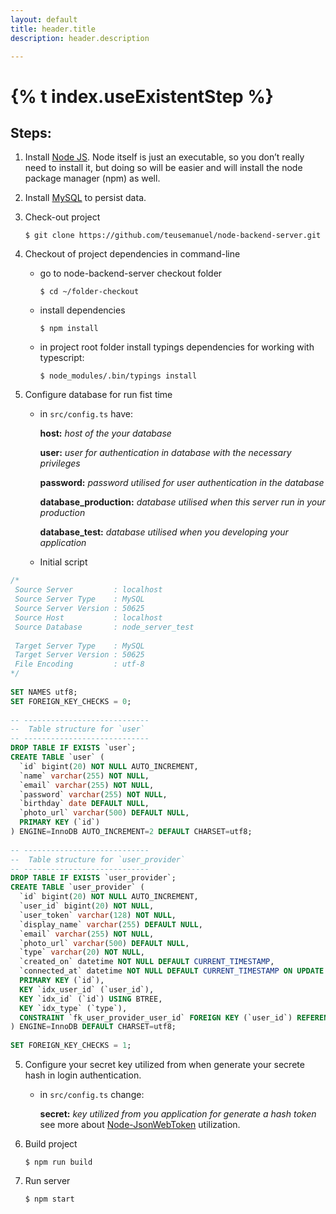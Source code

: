 ```yaml
---
layout: default
title: header.title
description: header.description

---
```


# {% t index.useExistentStep %}


## Steps:

1. Install [Node JS](https://nodejs.org/en/ "Node Js"). Node itself is just an executable, so you don’t really need to install it, but doing so will be easier and will install the node package manager (npm) as well.

2. Install [MySQL](http://dev.mysql.com/downloads/mysql/ "MySQL Database") to persist data.

3. Check-out project

	```$ git clone https://github.com/teusemanuel/node-backend-server.git```
	
4. Checkout of project dependencies in command-line

	* go to node-backend-server checkout folder 
		
		`$ cd ~/folder-checkout` 
		
	* install dependencies 

		`$ npm install` 
		
	* in project root folder install typings dependencies for working with typescript:
	
		`$ node_modules/.bin/typings install`

5. Configure database for run fist time

	* in `src/config.ts` have:
		
		**host:** *host of the your database*
		
		**user:** *user for authentication in database with the necessary privileges*
		
		**password:** *password utilised for user authentication in the database*
		
		**database_production:** *database utilised when this server run in your production*
		
		**database_test:** *database utilised when you developing your application*
		
	* Initial script

```sql
/*
 Source Server         : localhost
 Source Server Type    : MySQL
 Source Server Version : 50625
 Source Host           : localhost
 Source Database       : node_server_test
	
 Target Server Type    : MySQL
 Target Server Version : 50625
 File Encoding         : utf-8
*/
	
SET NAMES utf8;
SET FOREIGN_KEY_CHECKS = 0;
	
-- ----------------------------
--  Table structure for `user`
-- ----------------------------
DROP TABLE IF EXISTS `user`;
CREATE TABLE `user` (
  `id` bigint(20) NOT NULL AUTO_INCREMENT,
  `name` varchar(255) NOT NULL,
  `email` varchar(255) NOT NULL,
  `password` varchar(255) NOT NULL,
  `birthday` date DEFAULT NULL,
  `photo_url` varchar(500) DEFAULT NULL,
  PRIMARY KEY (`id`)
) ENGINE=InnoDB AUTO_INCREMENT=2 DEFAULT CHARSET=utf8;
	
-- ----------------------------
--  Table structure for `user_provider`
-- ----------------------------
DROP TABLE IF EXISTS `user_provider`;
CREATE TABLE `user_provider` (
  `id` bigint(20) NOT NULL AUTO_INCREMENT,
  `user_id` bigint(20) NOT NULL,
  `user_token` varchar(128) NOT NULL,
  `display_name` varchar(255) DEFAULT NULL,
  `email` varchar(255) NOT NULL,
  `photo_url` varchar(500) DEFAULT NULL,
  `type` varchar(20) NOT NULL,
  `created_on` datetime NOT NULL DEFAULT CURRENT_TIMESTAMP,
  `connected_at` datetime NOT NULL DEFAULT CURRENT_TIMESTAMP ON UPDATE CURRENT_TIMESTAMP,
  PRIMARY KEY (`id`),
  KEY `idx_user_id` (`user_id`),
  KEY `idx_id` (`id`) USING BTREE,
  KEY `idx_type` (`type`),
  CONSTRAINT `fk_user_provider_user_id` FOREIGN KEY (`user_id`) REFERENCES `user` (`id`)
) ENGINE=InnoDB DEFAULT CHARSET=utf8;
	
SET FOREIGN_KEY_CHECKS = 1;

```

5. Configure your secret key utilized from when generate your secrete hash in login authentication.

	* in `src/config.ts` change:
		
		**secret:** *key utilized from you application for generate a hash token* see more about [Node-JsonWebToken](https://github.com/auth0/node-jsonwebtoken "JsonWebToken from Node JS") utilization.

6. Build project

	`$ npm run build`
	
7. Run server

	`$ npm start`
